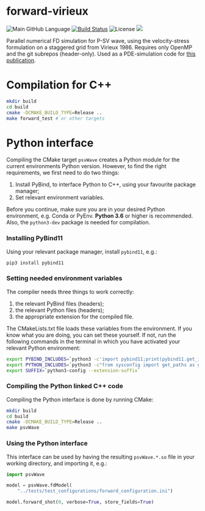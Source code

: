 # forward-virieux

![Main GitHub Language](https://img.shields.io/github/languages/top/larsgeb/forward-virieux) [![Build Status](https://travis-ci.com/larsgeb/forward-virieux.svg?branch=master)](https://travis-ci.com/larsgeb/forward-virieux) ![License](https://img.shields.io/github/license/larsgeb/forward-virieux) ![](https://img.shields.io/pypi/dm/psvWave)

Parallel numerical FD simulation for P-SV wave, using the velocity-stress formulation on a staggered grid from Virieux 1986. Requires only OpenMP and the git subrepos (header-only). Used as a PDE-simulation code for [this publication](https://doi.org/10.1029/2019JB018428).

# Compilation for C++

```bash
mkdir build
cd build
cmake -DCMAKE_BUILD_TYPE=Release ..
make forward_test # or other targets
```

# Python interface

Compiling the CMake target `psvWave` creates a Python module for the current environments Python version. However, to find the right requirements, we first need to do two things:

1. Install PyBind, to interface Python to C++, using your favourite package manager;
1. Set relevant environment variables.

Before you continue, make sure you are in your desired Python environment, e.g. Conda or PyEnv. **Python 3.6** or higher is recommended. Also, the `python3-dev` package is needed for compilation.

### Installing PyBind11

Using your relevant package manager, install `pybind11`, e.g.:

```bash
pip3 install pybind11
```

### Setting needed environment variables

The compiler needs three things to work correctly:

1. the relevant PyBind files (headers);
2. the relevant Python files (headers);
3. the appropriate extension for the compiled file.

The CMakeLists.txt file loads these variables from the environment. If you know what you are doing, you can set these yourself. If not, run the following commands in the terminal in which you have activated your relevant Python environment:

```bash
export PYBIND_INCLUDES=`python3 -c'import pybind11;print(pybind11.get_include())'`
export PYTHON_INCLUDES=`python3 -c"from sysconfig import get_paths as gp; print(gp()[\"include\"])"`
export SUFFIX=`python3-config --extension-suffix`
```

### Compiling the Python linked C++ code

Compiling the Python interface is done by running CMake:

```bash
mkdir build
cd build
cmake -DCMAKE_BUILD_TYPE=Release ..
make psvWave
```

### Using the Python interface

This interface can be used by having the resulting `psvWave.*.so` file in your working directory, and importing it, e.g.:

```python
import psvWave

model = psvWave.fdModel(
    "../tests/test_configurations/forward_configuration.ini")

model.forward_shot(0, verbose=True, store_fields=True)

```
